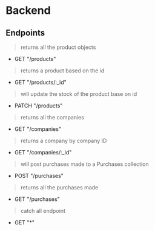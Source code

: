 # Backend

## Endpoints

> returns all the product objects
- GET "/products"
> returns a product based on the id
- GET "/products/:_id"
> will update the stock of the product base on id
- PATCH "/products"
> returns all the companies
- GET "/companies"
> returns a company by company ID
- GET "/companies/:_id"
> will post purchases made to a Purchases collection
- POST "/purchases"
> returns all the purchases made
- GET "/purchases"
> catch all endpoint
- GET "*"
